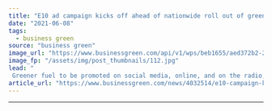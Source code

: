```yaml
---
title: "E10 ad campaign kicks off ahead of nationwide roll out of greener fuel"
date: "2021-06-08"
tags: 
  - business green
source: "business green"
image_url: "https://www.businessgreen.com/api/v1/wps/beb1655/aed372b2-29d4-40f0-8d45-b2a21f16f467/4/iStock-178989519-185x114.jpg"
image_fp: "/assets/img/post_thumbnails/112.jpg"
lead: "
 Greener fuel to be promoted on social media, online, and on the radio, as well as at petrol forecourts, government announces ..."
article_url: "https://www.businessgreen.com/news/4032514/e10-campaign-kicks-ahead-nationwide-roll-greener-fuel"
---
```


---
